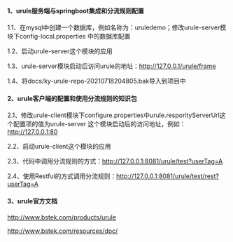 #### 1、urule服务端与springboot集成和分流规则配置
1.1、在mysql中创建一个数据库，例如名称为：uruledemo；修改urule-server模块下config-local.properties
中的数据库配置

1.2、启动urule-server这个模块的应用

1.3、urule-server模块启动后访问urule的地址：http://127.0.0.1/urule/frame

1.4、将docs/ky-urule-repo-20210718204805.bak导入到项目中

#### 2、urule客户端的配置和使用分流规则的知识包
2.1、修改urule-client模块下configure.properties中urule.resporityServerUrl这个配置项的值为urule-server
这个模块启动后的访问地址，例如：http://127.0.0.1:80

2.2、启动urule-client这个模块的应用

2.3、代码中调用分流规则的方式：http://127.0.0.1:8081/urule/test?userTag=A

2.4、使用Restful的方式调用分流规则：http://127.0.0.1:8081/urule/test/rest?userTag=A

#### 3、urule官方文档
http://www.bstek.com/products/urule

http://www.bstek.com/resources/doc/
